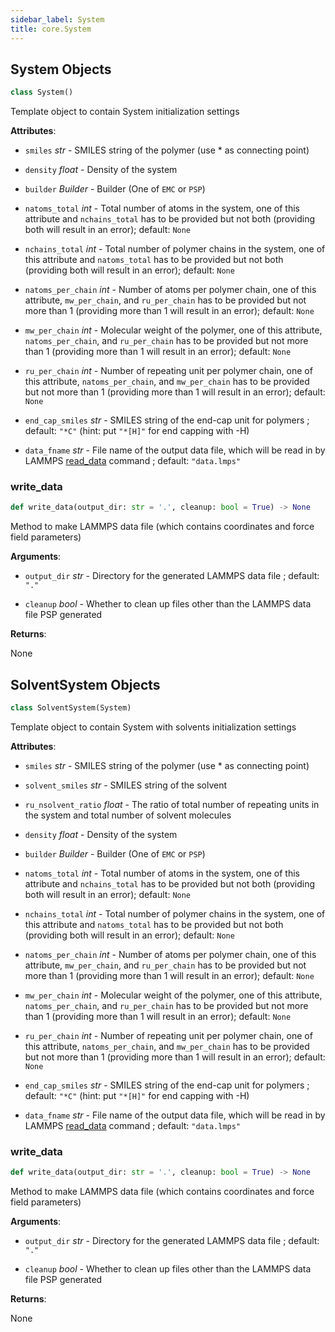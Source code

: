 ```yaml
---
sidebar_label: System
title: core.System
---
```


## System Objects

```python
class System()
```

Template object to contain System initialization settings

**Attributes**:

- `smiles` _str_ - SMILES string of the polymer (use * as connecting point)
  
- `density` _float_ - Density of the system
  
- `builder` _Builder_ - Builder (One of `EMC` or `PSP`)
  
- `natoms_total` _int_ - Total number of atoms in the system, one of
  this attribute and `nchains_total` has to be provided but not both
  (providing both will result in an error); default: `None`
  
- `nchains_total` _int_ - Total number of polymer chains in the system, one
  of this attribute and `natoms_total` has to be provided but not
  both (providing both will result in an error); default: `None`
  
- `natoms_per_chain` _int_ - Number of atoms per polymer chain, one of this
  attribute, `mw_per_chain`, and `ru_per_chain` has to be provided
  but not more than 1 (providing more than 1 will result in an
  error); default: `None`
  
- `mw_per_chain` _int_ - Molecular weight of the polymer, one of this
  attribute, `natoms_per_chain`, and `ru_per_chain` has to be
  provided but not more than 1 (providing more than 1 will result in
  an error); default: `None`
  
- `ru_per_chain` _int_ - Number of repeating unit per polymer chain, one of
  this attribute, `natoms_per_chain`, and `mw_per_chain` has to be
  provided but not more than 1 (providing more than 1 will result in
  an error); default: `None`
  
- `end_cap_smiles` _str_ - SMILES string of the end-cap unit for polymers
  ; default: `"*C"` (hint: put `"*[H]"` for end capping with -H)
  
- `data_fname` _str_ - File name of the output data file, which will be
  read in by LAMMPS
  [read_data](https://docs.lammps.org/read_data.html) command
  ; default: `"data.lmps"`

### write\_data

```python
def write_data(output_dir: str = '.', cleanup: bool = True) -> None
```

Method to make LAMMPS data file (which contains coordinates and force
field parameters)

**Arguments**:

- `output_dir` _str_ - Directory for the generated LAMMPS data file
  ; default: `"."`
  
- `cleanup` _bool_ - Whether to clean up files other than the LAMMPS data
  file PSP generated
  

**Returns**:

  None

## SolventSystem Objects

```python
class SolventSystem(System)
```

Template object to contain System with solvents initialization settings

**Attributes**:

- `smiles` _str_ - SMILES string of the polymer (use * as connecting point)
  
- `solvent_smiles` _str_ - SMILES string of the solvent
  
- `ru_nsolvent_ratio` _float_ - The ratio of total number of repeating units
  in the system and total number of solvent molecules
  
- `density` _float_ - Density of the system
  
- `builder` _Builder_ - Builder (One of `EMC` or `PSP`)
  
- `natoms_total` _int_ - Total number of atoms in the system, one of
  this attribute and `nchains_total` has to be provided but not both
  (providing both will result in an error); default: `None`
  
- `nchains_total` _int_ - Total number of polymer chains in the system, one
  of this attribute and `natoms_total` has to be provided but not
  both (providing both will result in an error); default: `None`
  
- `natoms_per_chain` _int_ - Number of atoms per polymer chain, one of this
  attribute, `mw_per_chain`, and `ru_per_chain` has to be provided
  but not more than 1 (providing more than 1 will result in an
  error); default: `None`
  
- `mw_per_chain` _int_ - Molecular weight of the polymer, one of this
  attribute, `natoms_per_chain`, and `ru_per_chain` has to be
  provided but not more than 1 (providing more than 1 will result in
  an error); default: `None`
  
- `ru_per_chain` _int_ - Number of repeating unit per polymer chain, one of
  this attribute, `natoms_per_chain`, and `mw_per_chain` has to be
  provided but not more than 1 (providing more than 1 will result in
  an error); default: `None`
  
- `end_cap_smiles` _str_ - SMILES string of the end-cap unit for polymers
  ; default: `"*C"` (hint: put `"*[H]"` for end capping with -H)
  
- `data_fname` _str_ - File name of the output data file, which will be
  read in by LAMMPS
  [read_data](https://docs.lammps.org/read_data.html) command
  ; default: `"data.lmps"`

### write\_data

```python
def write_data(output_dir: str = '.', cleanup: bool = True) -> None
```

Method to make LAMMPS data file (which contains coordinates and force
field parameters)

**Arguments**:

- `output_dir` _str_ - Directory for the generated LAMMPS data file
  ; default: `"."`
  
- `cleanup` _bool_ - Whether to clean up files other than the LAMMPS data
  file PSP generated
  

**Returns**:

  None

